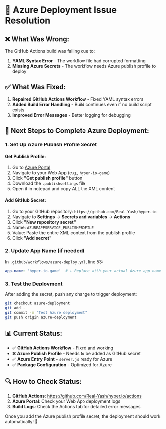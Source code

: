 # 🔧 Azure Deployment Issue Resolution

## ❌ **What Was Wrong:**

The GitHub Actions build was failing due to:

1. **YAML Syntax Error** - The workflow file had corrupted formatting
2. **Missing Azure Secrets** - The workflow needs Azure publish profile to deploy

## ✅ **What Was Fixed:**

1. **Repaired GitHub Actions Workflow** - Fixed YAML syntax errors
2. **Added Build Error Handling** - Build continues even if no build script exists
3. **Improved Error Messages** - Better logging for debugging

## 🚀 **Next Steps to Complete Azure Deployment:**

### **1. Set Up Azure Publish Profile Secret**

#### **Get Publish Profile:**
1. Go to [Azure Portal](https://portal.azure.com)
2. Navigate to your Web App (e.g., `hyper-io-game`)
3. Click **"Get publish profile"** button
4. Download the `.publishsettings` file
5. Open it in notepad and copy ALL the XML content

#### **Add GitHub Secret:**
1. Go to your GitHub repository: `https://github.com/Real-Yash/hyper.io`
2. Navigate to **Settings** → **Secrets and variables** → **Actions**
3. Click **"New repository secret"**
4. Name: `AZUREAPPSERVICE_PUBLISHPROFILE`
5. Value: Paste the entire XML content from the publish profile
6. Click **"Add secret"**

### **2. Update App Name (if needed)**
In `.github/workflows/azure-deploy.yml`, line 53:
```yaml
app-name: 'hyper-io-game'  # ← Replace with your actual Azure app name
```

### **3. Test the Deployment**
After adding the secret, push any change to trigger deployment:
```bash
git checkout azure-deployment
git add .
git commit -m "Test Azure deployment"
git push origin azure-deployment
```

## 📊 **Current Status:**

- ✅ **GitHub Actions Workflow** - Fixed and working
- ❌ **Azure Publish Profile** - Needs to be added as GitHub secret
- ✅ **Azure Entry Point** - `server.js` ready for Azure
- ✅ **Package Configuration** - Optimized for Azure

## 🔍 **How to Check Status:**

1. **GitHub Actions**: https://github.com/Real-Yash/hyper.io/actions
2. **Azure Portal**: Check your Web App deployment logs
3. **Build Logs**: Check the Actions tab for detailed error messages

Once you add the Azure publish profile secret, the deployment should work automatically! 🎉
